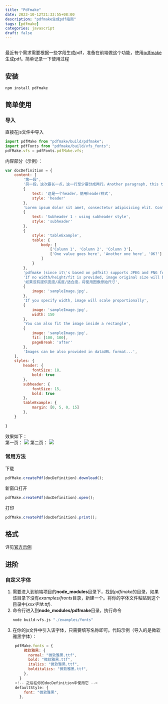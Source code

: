 ```yaml
---
title: "Pdfmake"
date: 2023-10-12T21:33:55+08:00
description: "pdfmake生成pdf指南"
tags: [pdfmake]
categories: javascript
draft: false
---
```



##

最近有个需求需要根据一些字段生成pdf，准备在前端做这个功能，使用[pdfmake](https://pdfmake.github.io/docs/0.1/)生成pdf。简单记录一下使用过程

## 安装
```shell
npm install pdfmake
```

## 简单使用
### 导入
直接在js文件中导入
```javascript
import pdfMake from "pdfmake/build/pdfmake";
import pdfFonts from "pdfmake/build/vfs_fonts";
pdfMake.vfs = pdfFonts.pdfMake.vfs;
```
内容部分（示例）：
```javascript
var docDefinition = {
	content: [
		'第一段',
		'另一段，这次要长一点，这一行至少要分成两行。Another paragraph, this time a little bit longer to make sure, this line will be divided into at least two lines',
        {
			text: '这是一个header，使用header样式',
			style: 'header'
		},
        'Lorem ipsum dolor sit amet, consectetur adipisicing elit. Confectum ponit legam, perferendis nomine miserum, animi. Moveat nesciunt triari naturam.\n\n',
		{
			text: 'Subheader 1 - using subheader style',
			style: 'subheader'
		},
        {
			style: 'tableExample',
			table: {
				body: [
					['Column 1', 'Column 2', 'Column 3'],
					['One value goes here', 'Another one here', 'OK?']
				]
			}
		},
        'pdfmake (since it\'s based on pdfkit) supports JPEG and PNG format',
		'If no width/height/fit is provided, image original size will be used',
        '如果没有提供宽度/高度/适合度，将使用图像原始尺寸',
		{
			image: 'sampleImage.jpg',
		},
		'If you specify width, image will scale proportionally',
		{
			image: 'sampleImage.jpg',
			width: 150
		},
        'You can also fit the image inside a rectangle',
		{
			image: 'sampleImage.jpg',
			fit: [100, 100],
			pageBreak: 'after'
		},
        'Images can be also provided in dataURL format...',
	],
    styles: {
		header: {
			fontSize: 18,
			bold: true
		},
		subheader: {
			fontSize: 15,
			bold: true
		}，
        tableExample: {
			margin: [0, 5, 0, 15]
		},
    }
	
}

```
效果如下：  
第一页：
![](/img/pdfmake/example_1.jpg)
第二页：
![](/img/pdfmake/example_2.jpg)


### 常用方法
下载
```javascript
pdfMake.createPdf(docDefinition).download();
```

新窗口打开
```javascript
pdfMake.createPdf(docDefinition).open();
```

打印
```javascript
pdfMake.createPdf(docDefinition).print();
```



## 格式
详见[官方示例](http://pdfmake.org/playground.html)



## 进阶

### 自定义字体
1. 需要进入到前端项目的**node_modules**目录下，找到*pdfmake*的目录，如果该目录下没有*examples/fronts*目录，新建一个。将你的字体文件粘贴到这个目录中(*xxx字体.ttf*).
2. 命令行进入到**node_modules/pdfmake**目录，执行命令
   ```bash
   node build-vfs.js "./examples/fonts"
   ```
3. 在你的js文件中引入该字体，只需要填写名称即可。代码示例（导入的是微软雅黑字体）：
   ```javascript
    pdfMake.fonts = {
        微软雅黑: {
          normal: "微软雅黑.ttf",
          bold: "微软雅黑.ttf",
          italics: "微软雅黑.ttf",
          bolditalics: "微软雅黑.ttf",
        },
      }
    <!-- 之后在你的docDefinition中使用它 -->
    defaultStyle: {
        font: "微软雅黑",
      },
   ```


